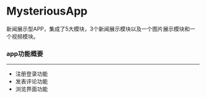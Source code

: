 # MysteriousApp
新闻展示型APP，集成了5大模块，3个新闻展示模块以及一个图片展示模块和一个视频模块。
### app功能概要


----------

* 注册登录功能
* 发表评论功能
* 浏览界面功能

